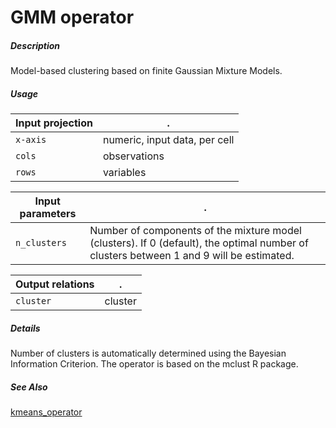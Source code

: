 # GMM operator

##### Description

Model-based clustering based on finite Gaussian Mixture Models.

##### Usage

Input projection|.
---|---
`x-axis`        | numeric, input data, per cell
`cols`        | observations
`rows`        | variables

Input parameters|.
---|---
`n_clusters`        | Number of components of the mixture model (clusters). If 0 (default), the optimal number of clusters between 1 and 9 will be estimated.

Output relations|.
---|---
`cluster`        | cluster

##### Details

Number of clusters is automatically determined using the Bayesian Information Criterion. The operator is based on the mclust R package.

##### See Also

[kmeans_operator](https://github.com/tercen/kmeans_operator)

